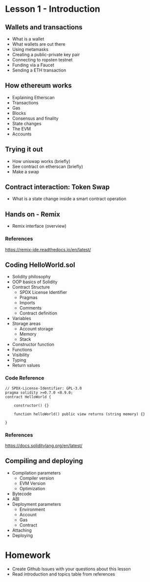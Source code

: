 # Lesson 1 - Introduction
## Wallets and transactions
* What is a wallet
* What wallets are out there
* Using metamasks
* Creating a public-private key pair
* Connecting to ropsten testnet
* Funding via a Faucet
* Sending a ETH transaction
## How ethereum works
* Explaining Etherscan
* Transactions
* Gas
* Blocks
* Consensus and finality
* State changes
* The EVM
* Accounts
## Trying it out
* How uniswap works (briefly)
* See contract on etherscan (briefly)
* Make a swap
## Contract interaction: Token Swap
* What is a state change inside a smart contract operation
## Hands on - Remix
* Remix interface (overview)
### References
https://remix-ide.readthedocs.io/en/latest/
## Coding HelloWorld.sol
* Solidity philosophy
* OOP basics of Solidity
* Contract Structure
  * SPDX License Identifier
  * Pragmas
  * Imports
  * Comments
  * Contract definition
* Variables
* Storage areas
  * Account storage
  * Memory
  * Stack
* Constructor function
* Functions
* Visibility
* Typing
* Return values
### Code Reference
<pre><code>// SPDX-License-Identifier: GPL-3.0
pragma solidity >=0.7.0 <0.9.0;
contract HelloWorld {

    constructor() {}

    function helloWorld() public view returns (string memory) {}
   
}
</code></pre>
### References
https://docs.soliditylang.org/en/latest/

## Compiling and deploying
* Compilation parameters
  * Compiler version
  * EVM Version
  * Optimization
* Bytecode
* ABI
* Deployment parameters
  * Environment
  * Account
  * Gas
  * Contract
* Attaching
* Deploying

# Homework
* Create Github Issues with your questions about this lesson
* Read introduction and topics table from references
